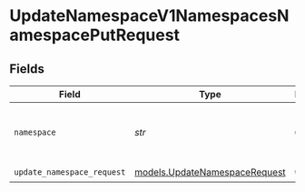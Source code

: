 # UpdateNamespaceV1NamespacesNamespacePutRequest


## Fields

| Field                                                                | Type                                                                 | Required                                                             | Description                                                          | Example                                                              |
| -------------------------------------------------------------------- | -------------------------------------------------------------------- | -------------------------------------------------------------------- | -------------------------------------------------------------------- | -------------------------------------------------------------------- |
| `namespace`                                                          | *str*                                                                | :heavy_check_mark:                                                   | Either the namespace name or namespace ID                            | my_namespace                                                         |
| `update_namespace_request`                                           | [models.UpdateNamespaceRequest](../models/updatenamespacerequest.md) | :heavy_check_mark:                                                   | N/A                                                                  |                                                                      |